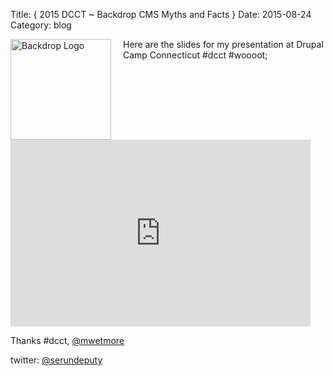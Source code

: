 Title: { 2015 DCCT ~ Backdrop CMS Myths and Facts }
Date: 2015-08-24
Category: blog


<img src="/files/bd-cms_drupal_friends.png" width="161px" alt="Backdrop Logo" style="float: left; margin-right: 19px;" />
<p>
Here are the slides for my presentation at Drupal Camp Connecticut #dcct #woooot;
</p>
<p>
<iframe src="https://docs.google.com/presentation/d/13H-8oy7YBQ_UlGuEXFtQbiqVBkBHwdG2HR0E8KWb8BU/embed?start=false&loop=false&delayms=3000" frameborder="0" width="480" height="299" allowfullscreen="true" mozallowfullscreen="true" webkitallowfullscreen="true"></iframe>
</p>
<p>
Thanks #dcct, <a href="https://twitter.com/mwetmore">@mwetmore</a>
</p>
<p>
twitter: <a href="https://twitter.com/serundeputy">@serundeputy</a>
</p>
